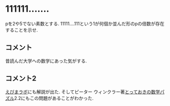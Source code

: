#  111111.......

pを2や5でない素数とする. 
11111....111という1が何個か並んだ形のpの倍数が存在することを示せ.

## コメント
昔読んだ大学への数学にあった気がする. 

## コメント2
[えびまラボ](https://www.youtube.com/watch?v=Md7io_K1Pz0)にも解説が出た. 
そしてピーター ウィンクラー著[とっておきの数学パズル](https://www.amazon.co.jp/とっておきの数学パズル-ピーター-ウィンクラー/dp/4535786399)2.2にもこの問題があることがわかった.

